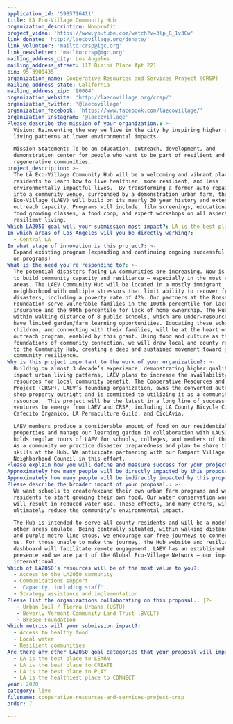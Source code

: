 ```yaml
---
application_id: '5985716411'
title: LA Eco-Village Community Hub
organization_description: Nonprofit
project_video: 'https://www.youtube.com/watch?v=3lp_G_1v3Cw'
link_donate: 'http://laecovillage.org/donate/'
link_volunteer: 'mailto:crsp@igc.org'
link_newsletter: 'mailto:crsp@igc.org'
mailing_address_city: Los Angeles
mailing_address_street: 117 Bimini Place Apt 221
ein: 95-3900435
organization_name: Cooperative Resources and Services Project (CRSP)
mailing_address_state: California
mailing_address_zip: '90004'
organization_website: 'http://laecovillage.org/crsp/'
organization_twitter: '@laecovillage'
organization_facebook: 'https://www.facebook.com/laecovillage/'
organization_instagram: '@laecovillage'
Please describe the mission of your organization.: >-
  Vision: Reinventing the way we live in the city by inspiring higher quality
  living patterns at lower environmental impacts.

  Mission Statement: To be an education, outreach, development, and
  demonstration center for people who want to be part of resilient and
  regenerative communities.
project_description: >-
  The LA Eco-Village Community Hub will be a welcoming and vibrant place for LA
  residents to learn how to live healthier, more resilient, and less
  environmentally impactful lives.  By transforming a former auto repair shop
  into a community venue, surrounded by a demonstration urban farm, the LA
  Eco-Village (LAEV) will build on its nearly 30 year history and extend its
  outreach capacity. Programs will include, film screenings, educational tours,
  food growing classes, a food coop, and expert workshops on all aspects of
  resilient living.
Which LA2050 goal will your submission most impact?: LA is the best place to LIVE
In which areas of Los Angeles will you be directly working?:
  - Central LA
In what stage of innovation is this project?: >-
  Expand existing program (expanding and continuing ongoing successful projects
  or programs)
What is the need you’re responding to?: >-
  The potential disasters facing LA communities are increasing. Now is the time
  to build community capacity and resilience – especially in the most vulnerable
  areas. The LAEV Community Hub will be located in a mostly immigrant
  neighborhood with multiple stressors that limit ability to recover from
  disasters, including a poverty rate of 42%. Our partners at the Bresee
  Foundation serve vulnerable families in the 100th percentile for lack of
  insurance and the 99th percentile for lack of home ownership. The Hub will be
  within walking distance of 8 public schools, which are under-resourced and
  have limited garden/farm learning opportunities. Educating these school
  children, and connecting with their families, will be at the heart of the
  outreach program, enabled by this grant. Using food and culture as the
  foundations of community connection, we will draw local and county residents
  to the Community Hub, creating a deep and sustained movement toward greater
  community resilience.
Why is this project important to the work of your organization?: >-
  Building on almost 3 decade’s experience, demonstrating higher quality, lower
  impact urban living patterns, LAEV plans to increase the availability of its
  resources for local community benefit. The Cooperative Resources and Services
  Project (CRSP), LAEV’s founding organization, owns the converted auto-repair
  shop property outright and is committed to utilizing it as a community
  resource.  This project will be the latest in a long line of successful
  ventures to emerge from LAEV and CRSP, including LA County Bicycle Coalition,
  Cafecito Organico, LA Permaculture Guild, and CicLAvia.

  LAEV members produce a considerable amount of food on our residential
  properties and manage our learning garden in collaboration with LAUSD. CRSP
  holds regular tours of LAEV for schools, colleges, and members of the public.
  As a community we practice disaster preparedness and plan to share these
  skills at the Hub. We anticipate partnering with our Rampart Village
  Neighborhood Council in this effort.
Please explain how you will define and measure success for your project.: "In the short term we aim to maximize opportunities for community contact and knowledge sharing in our local area. We will track our progress with the following metrics (annual targets in brackets):  \n•\tSchool student attendance of developmentally appropriate educational tours – K-12 and urban farming classes (2000)\n•\tNumber of free public talks by experts on resilience provided - with accommodation of languages other than English (25)\n•\tAttendance of free public talks on resilience (1000)\n•\tWebsite and social media posts, referencing resilience, access to fresh food, and water conservation\n•\tOnline resilience dashboard hits\n\nAdditional metrics are:\n•\tUrban farm food production\n•\tOrganic waste from food consumed and produced on-site\n•\tOn-site compost production\n•\tFood coop produce at the Hub\n•\tWater use reduction from conservation and advanced urban farming methods\n\nA survey of the community will be conducted with questions on whether residents feel more prepared to handle a large-scale disaster as a result of what they have learned at the Hub.\nWe want to see concrete steps taken by local residents to increase resilience for the long term. This could include organizing and developing disaster preparedness plans, creating new community farms, accessing and expanding the food coop, or investing in community solar and greywater systems. Above all we want to increase social cohesion and we want the Hub to be widely seen as the essential focal point for community resilience, over the long term."
Approximately how many people will be directly impacted by this proposal?: '3000'
Approximately how many people will be indirectly impacted by this proposal?: '15000'
Please describe the broader impact of your proposal.: >-
  We want schools to create/expand their own urban farm programs and we want
  residents to start growing their own food. Our water conservation workshops
  will result in reduced water use. These effects, and many others, will
  ultimately reduce the community’s environmental impact.

  The Hub is intended to serve all county residents and will be a model for
  other areas emulate. Being centrally situated, within walking distance of red
  and purple metro line stops, we encourage car-free journeys to connect with
  us. For those unable to make the journey, the Hub website and resilience
  dashboard will facilitate remote engagement. LAEV has an established online
  presence and we are part of the Global Eco-Village Network – our impact is
  international.
Which of LA2050’s resources will be of the most value to you?:
  - Access to the LA2050 community
  - Communications support
  - 'Capacity, including staff'
  - Strategy assistance and implementation
Please list the organizations collaborating on this proposal.: |2-
   - Urban Soil / Tierra Urbana (USTU)
   - Beverly-Vermont Community Land Trust (BVCLT)
   - Bresee Foundation
Which metrics will your submission impact?:
  - Access to healthy food
  - Local water
  - Resilient communities
Are there any other LA2050 goal categories that your proposal will impact?:
  - LA is the best place to LEARN
  - LA is the best place to CREATE
  - LA is the best place to PLAY
  - LA is the healthiest place to CONNECT
year: 2020
category: live
filename: cooperative-resources-and-services-project-crsp
order: 7

---
```

